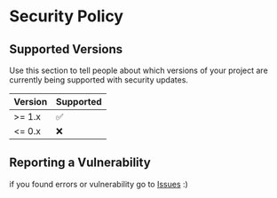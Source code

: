 # Security Policy

## Supported Versions

Use this section to tell people about which versions of your project are
currently being supported with security updates.

| Version | Supported          |
| ------- | ------------------ |
| >= 1.x   | :white_check_mark: |
| <= 0.x  | :x:                |

## Reporting a Vulnerability

if you found errors or vulnerability go to [Issues](https://github.com/GDenisC/GDPSInstaller-android/issues) :)
